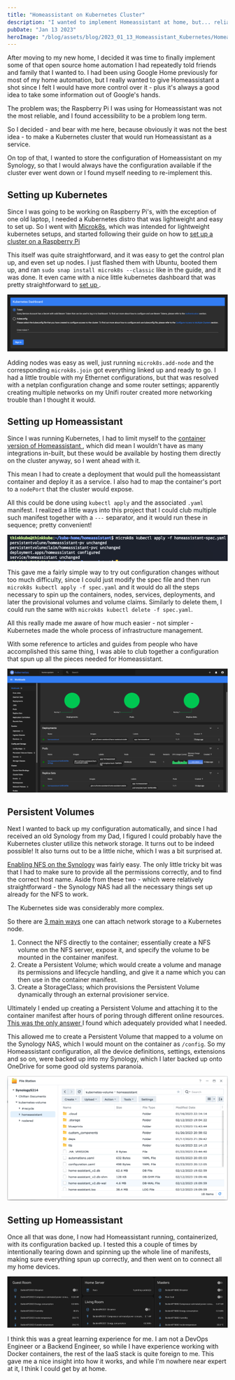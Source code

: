 ```yaml
---
title: "Homeassistant on Kubernetes Cluster"
description: "I wanted to implement Homeassistant at home, but... reliable"
pubDate: "Jan 13 2023"
heroImage: "/blog/assets/blog/2023_01_13_Homeassistant_Kubernetes/Homeassistant.png"
---
```


After moving to my new home, I decided it was time to finally implement some of that open source home automation I had repeatedly told friends and family that I wanted to. I had been using Google Home previously for most of my home automation, but I really wanted to give Homeassistant a shot since I felt I would have more control over it - plus it's always a good idea to take some information out of Google's hands. 

The problem was; the Raspberry Pi I was using for Homeassistant was not the most reliable, and I found accessibility to be a problem long term.

So I decided - and bear with me here, because obviously it was not the best idea - to make a Kubernetes cluster that would run Homeassistant as a service. 

On top of that, I wanted to store the configuration of Homeassistant on my Synology, so that I would always have the configuration available if the cluster ever went down or I found myself needing to re-implement this.

## Setting up Kubernetes

Since I was going to be working on Raspberry Pi's, with the exception of one old laptop, I needed a Kubernetes distro that was lightweight and easy to set up. So I went with [Microk8s](https://microk8s.io/), which was intended for lightweight kubernetes setups, and started following their guide on how to [set up a cluster on a Raspberry Pi](https://ubuntu.com/tutorials/how-to-kubernetes-cluster-on-raspberry-pi#1-overview)

This itself was quite straightforward, and it was easy to get the control plan up, and even set up nodes. I just flashed them with Ubuntu, booted them up, and ran `sudo snap install microk8s --classic` like in the guide, and it was done. It even came with a nice little kubernetes dashboard that was pretty straightforward to [ set up ](https://microk8s.io/docs/addon-dashboard).

![Kubernetes Login](/assets/blog/2023_01_13_Homeassistant_Kubernetes/Kubernetes_Login.png)

Adding nodes was easy as well, just running `microk8s.add-node` and the corresponding `microk8s.join` got everything linked up and ready to go. I had a little trouble with my Ethernet configurations, but that was resolved with a netplan configuration change and some router settings; apparently creating multiple networks on my Unifi router created more networking trouble than I thought it would.

## Setting up Homeassistant

Since I was running Kubernetes, I had to limit myself to the [ container version of Homeassistant ](https://hub.docker.com/r/homeassistant/home-assistant/), which did mean I wouldn't have as many integrations in-built, but these would be available by hosting them directly on the cluster anyway, so I went ahead with it.

This mean I had to create a deployment that would pull the homeassistant container and deploy it as a service. I also had to map the container's port to a `nodePort` that the cluster would expose. 

All this could be done using `kubectl apply` and the associated `.yaml` manifest. I realized a little ways into this project that I could club multiple such manifest together with a `---` separator, and it would run these in sequence; pretty convenient! 

![Microk8s Kubectl Apply](/assets/blog/2023_01_13_Homeassistant_Kubernetes/Microk8s_Kubectl_Apply.png)

This gave me a fairly simple way to try out configuration changes without too much difficulty, since I could just modify the spec file and then run `microk8s kubectl apply -f spec.yaml` and it would do all the steps necessary to spin up the containers, nodes, services, deployments, and later the provisional volumes and volume claims. Similarly to delete them, I could run the same with `microk8s kubectl delete -f spec.yaml`.

All this really made me aware of how much easier - not simpler - Kubernetes made the whole process of infrastructure management. 

With some reference to articles and guides from people who have accomplished this same thing, I was able to club together a configuration that spun up all the pieces needed for Homeassistant. 

![Kubernetes Dashboard](/assets/blog/2023_01_13_Homeassistant_Kubernetes/Kubernetes_Dashboard.png)

## Persistent Volumes

Next I wanted to back up my configuration automatically, and since I had received an old Synology from my Dad, I figured I could probably have the Kubernetes cluster utilize this network storage. It turns out to be indeed possible! It also turns out to be a little niche, which I was a bit surprised at. 

[Enabling NFS on the Synology](https://kb.synology.com/en-us/DSM/tutorial/How_to_access_files_on_Synology_NAS_within_the_local_network_NFS) was fairly easy. The only little tricky bit was that I had to make sure to provide all the permissions correctly, and to find the correct host name. Aside from these two - which were relatively straightforward - the Synology NAS had all the necessary things set up already for the NFS to work.

The Kubernetes side was considerably more complex.

So there are [3 main ways](https://itnext.io/kubernetes-storage-part-1-nfs-complete-tutorial-75e6ac2a1f77) one can attach network storage to a Kubernetes node. 

1. Connect the NFS directly to the container; essentially create a NFS volume on the NFS server, expose it, and specify the volume to be mounted in the container manifest.
2. Create a Persistent Volume; which would create a volume and manage its permissions and lifecycle handling, and give it a name which you can then use in the container manifest.
3. Create a StorageClass; which provisions the Persistent Volume dynamically through an external provisioner service. 
   
Ultimately I ended up creating a Persistent Volume and attaching it to the container manifest after hours of poring through different online resources. [ This was the only answer ](https://www.reddit.com/r/kubernetes/comments/qcfwoz/microk8s_nfs/) I found which adequately provided what I needed.

This allowed me to create a Persistent Volume that mapped to a volume on the Synology NAS, which I would mount on the container as `/config`. So my Homeassistant configuration, all the device definitions, settings, extensions and so on, were backed up into my Synology, which I later backed up onto OneDrive for some good old systems paranoia. 

![Synology Volume](/assets/blog/2023_01_13_Homeassistant_Kubernetes/Synology_Homeassistant.png)

## Setting up Homeassistant

Once all that was done, I now had Homeassistant running, containerized, with its configuration backed up. I tested this a couple of times by intentionally tearing down and spinning up the whole line of manifests, making sure everything spun up correctly, and then went on to connect all my home devices. 

![Homeassistant Dashboard](/assets/blog/2023_01_13_Homeassistant_Kubernetes/Homeassistant_Dashboard.png)

I think this was a great learning experience for me. I am not a DevOps Engineer or a Backend Engineer, so while I have experience working with Docker containers, the rest of the IaaS stack is quite foreign to me. This gave me a nice insight into how it works, and while I'm nowhere near expert at it, I think I could get by at home.
